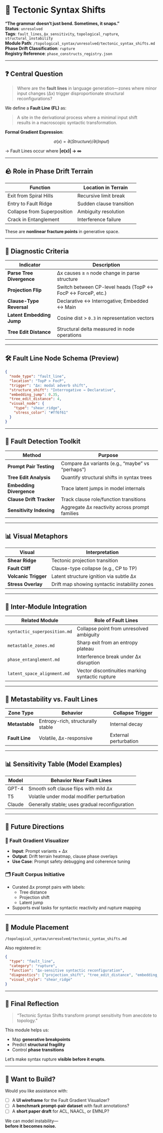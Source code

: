 # 🌋 Tectonic Syntax Shifts  
**“The grammar doesn’t just bend. Sometimes, it snaps.”**  
**Status**: `unresolved`  
**Tags**: `fault_lines`, `Δx_sensitivity`, `topological_rupture`, `structural_instability`  
**Module Path**: `/topological_syntax/unresolved/tectonic_syntax_shifts.md`  
**Phase Drift Classification**: `rupture`  
**Registry Reference**: `phase_constructs_registry.json`

---

## ❓ Central Question

> Where are the **fault lines** in language generation—zones where minor input changes (Δx) trigger disproportionate structural reconfigurations?

We define a **Fault Line (FL)** as:

> A site in the derivational process where a minimal input shift  
> results in a macroscopic syntactic transformation.

**Formal Gradient Expression**:

```math
σ(x) = ∂(Structure) / ∂(Input)
```

→ Fault Lines occur where **|σ(x)| → ∞**

---

## 🪨 Role in Phase Drift Terrain

| Function                 | Location in Terrain       |
|--------------------------|---------------------------|
| Exit from Spiral Hills   | Recursive limit break     |
| Entry to Fault Ridge     | Sudden clause transition  |
| Collapse from Superposition | Ambiguity resolution   |
| Crack in Entanglement     | Interference failure     |

These are **nonlinear fracture points** in generative space.

---

## 📐 Diagnostic Criteria

| Indicator                 | Description                                                  |
|---------------------------|--------------------------------------------------------------|
| **Parse Tree Divergence** | Δx causes ≥ `n` node change in parse structure               |
| **Projection Flip**       | Switch between CP-level heads (TopP ↔ FocP ↔ ForceP, etc.)   |
| **Clause-Type Reversal**  | Declarative ↔ Interrogative; Embedded ↔ Main                |
| **Latent Embedding Jump** | Cosine dist > `0.3` in representation vectors                |
| **Tree Edit Distance**    | Structural delta measured in node operations                |

---

## 🛠 Fault Line Node Schema (Preview)

```json
{
  "node_type": "fault_line",
  "location": "TopP > FocP",
  "trigger": "Δx: modal adverb shift",
  "structure_shift": "Interrogative → Declarative",
  "embedding_jump": 0.35,
  "tree_edit_distance": 4,
  "visual_node": {
    "type": "shear_ridge",
    "stress_color": "#ff6f61"
  }
}
```

---

## 🧪 Fault Detection Toolkit

| Method                 | Purpose                                              |
|------------------------|------------------------------------------------------|
| **Prompt Pair Testing**   | Compare Δx variants (e.g., “maybe” vs “perhaps”)  |
| **Tree Edit Analysis**    | Quantify structural shifts in syntax trees        |
| **Embedding Divergence**  | Trace latent jumps in model internals             |
| **Clause Drift Tracker**  | Track clause role/function transitions            |
| **Sensitivity Indexing**  | Aggregate Δx reactivity across prompt families    |

---

## 📊 Visual Metaphors

| Visual             | Interpretation                                    |
|--------------------|--------------------------------------------------|
| **Shear Ridge**     | Tectonic projection transition                   |
| **Fault Cliff**     | Clause-type collapse (e.g., CP to TP)           |
| **Volcanic Trigger**| Latent structure ignition via subtle Δx         |
| **Stress Overlay**  | Drift map showing syntactic instability zones   |

---

## 🔁 Inter-Module Integration

| Related Module             | Role of Fault Lines                                |
|----------------------------|-----------------------------------------------------|
| `syntactic_superposition.md` | Collapse point from unresolved ambiguity           |
| `metastable_zones.md`        | Sharp exit from an entropy plateau                 |
| `phase_entanglement.md`      | Interference break under Δx disruption             |
| `latent_space_alignment.md`  | Vector discontinuities marking syntactic rupture  |

---

## 🔬 Metastability vs. Fault Lines

| Zone Type      | Behavior                         | Collapse Trigger      |
|----------------|----------------------------------|------------------------|
| **Metastable**   | Entropy-rich, structurally stable | Internal decay         |
| **Fault Line**   | Volatile, Δx-responsive            | External perturbation  |

---

## 📊 Sensitivity Table (Model Examples)

| Model   | Behavior Near Fault Lines                          |
|---------|-----------------------------------------------------|
| GPT-4   | Smooth soft clause flips with mild Δx               |
| T5      | Volatile under modal modifier perturbation          |
| Claude  | Generally stable; uses gradual reconfiguration      |

---

## 🔮 Future Directions

### 🧭 Fault Gradient Visualizer  
- **Input**: Prompt variants + Δx  
- **Output**: Drift terrain heatmap, clause phase overlays  
- **Use Case**: Prompt safety debugging and coherence tuning

### 🗂 Fault Corpus Initiative  
- Curated Δx prompt pairs with labels:
  - Tree distance  
  - Projection shift  
  - Latent jump  
- Supports eval tasks for syntactic reactivity and rupture mapping

---

## 📁 Module Placement

```bash
/topological_syntax/unresolved/tectonic_syntax_shifts.md
```

Also registered in:

```json
{
  "type": "fault_line",
  "category": "rupture",
  "function": "Δx-sensitive syntactic reconfiguration",
  "diagnostics": ["projection_shift", "tree_edit_distance", "embedding_jump"],
  "visual_style": "shear_ridge"
}
```

---

## 🧠 Final Reflection

> “Tectonic Syntax Shifts transform prompt sensitivity from anecdote to topology.”

This module helps us:

- Map **generative breakpoints**  
- Predict **structural fragility**  
- Control **phase transitions**

Let’s make syntax rupture **visible before it erupts**.

---

## 🚀 Want to Build?

Would you like assistance with:

- [ ] A **UI wireframe** for the Fault Gradient Visualizer?  
- [ ] A **benchmark prompt-pair dataset** with fault annotations?  
- [ ] A **short paper draft** for ACL, NAACL, or EMNLP?

We can model instability—  
**before it becomes noise.**
